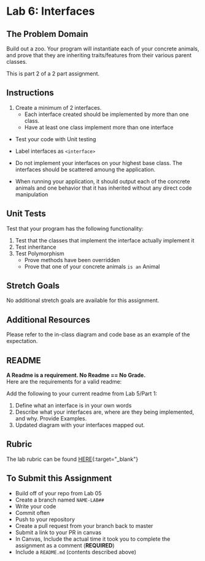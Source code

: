 # Lab 6: Interfaces

## The Problem Domain
Build out a zoo.  Your program will instantiate each of your concrete animals, and prove that they are inheriting traits/features from their various parent classes.

This is part 2 of a 2 part assignment. 

## Instructions
1. Create a minimum of 2 interfaces.
	- Each interface created should be implemented by more than one class.
	- Have at least one class implement more than one interface
- Test your code with Unit testing
- Label interfaces as `<interface>`
- Do not implement your interfaces on your highest base class. The interfaces should be scattered amoung the application.

- When running your application, it should output each of the concrete animals and one behavior that it has inherited without any direct code manipulation

## Unit Tests
Test that your program has the following functionality: 
1. Test that the classes that implement the interface actually implement it
2. Test inheritance
3. Test Polymorphism
	- Prove methods have been overridden
	- Prove that one of your concrete animals `is an` Animal

## Stretch Goals

No additional stretch goals are available for this assignment.

## Additional Resources
Please refer to the in-class diagram and code base as an example of the expectation.

## README

**A Readme is a requirement. No Readme == No Grade.** <br />
Here are the requirements for a valid readme: <br />

Add the following to your current readme from Lab 5/Part 1:
1. Define what an interface is in your own words
1. Describe what your interfaces are, where are they being implemented, and why. Provide Examples.
1. Updated diagram with your interfaces mapped out. 


## Rubric

The lab rubric can be found [HERE](../../Resources/rubric){:target="_blank"} 

## To Submit this Assignment
- Build off of your repo from Lab 05
- Create a branch named `NAME-LAB##`
- Write your code
- Commit often
- Push to your repository
- Create a pull request from your branch back to master
- Submit a link to your PR in canvas
- In Canvas, Include the actual time it took you to complete the assignment as a comment (**REQUIRED**)
- Include a `README.md` (contents described above)
